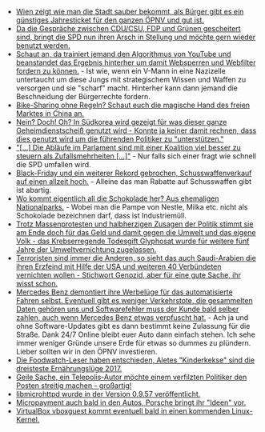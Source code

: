 * [Wien zeigt wie man die Stadt sauber bekommt, als Bürger gibt es ein günstiges Jahresticket für den ganzen ÖPNV und gut ist.](https://www.heise.de/forum/heise-online/News-Kommentare/Zwischen-Fahrverboten-und-nachhaltiger-Mobilitaet-Staedte-verlieren-in-der-Dieselkrise-die-Geduld/Die-Wiener-Stadtregierung/posting-31430685/show/)
* [Da die Gespräche zwischen CDU/CSU, FDP und Grünen gescheitert sind, bringt die SPD nun ihren Arsch in Stellung und möchte gern wieder benutzt werden.](http://www.neopresse.com/politik/dach/spd-kurz-vor-der-groko-noch-einmal-schnell-links-blinken/)
* [Schaut an, da trainiert jemand den Algorithmus von YouTube und beanstandet das Ergebnis hinterher um damit Websperren und Webfilter fordern zu können.](https://www.heise.de/newsticker/meldung/YouTube-Autovervollstaendigung-macht-verstoerende-Suchvorschlaege-3901812.html) - Ist wie, wenn ein V-Mann in eine Nazizelle untertaucht um diese Jungs mit strategischem Wissen und Waffen zu versorgen und sie "scharf" macht. Hinterher kann dann jemand die Beschneidung der Bürgerrechte fordern.
* [Bike-Sharing ohne Regeln? Schaut euch die magische Hand des freien Marktes in China an.](https://blog.fefe.de/?ts=a4e50872)
* [Nein? Doch! Oh? In Südkorea wird gezeigt für was dieser ganze Geheimdienstscheiß genutzt wird - Konnte ja keiner damit rechnen, dass dies genutzt wird um die führenden Politiker zu "unterstützen."](https://blog.fefe.de/?ts=a4e5091a)
* ["[...] Die Abläufe im Parlament sind mit einer Koalition viel besser zu steuern als Zufallsmehrheiten [...]"](https://blog.fefe.de/?ts=a4e50a6f) - Nur falls sich einer fragt wie schnell die SPD umfallen wird.
* [Black-Friday und ein weiterer Rekord gebrochen, Schusswaffenverkauf auf einen allzeit hoch.](https://www.washingtonpost.com/news/post-nation/wp/2017/11/26/guns-were-black-friday-must-haves-going-by-the-fbis-record-203086-background-check-requests/) - Alleine das man Rabatte auf Schusswaffen gibt ist abartig.
* [Wo kommt eigentlich all die Schokolade her? Aus ehemaligen Nationalparks.](https://netzfrauen.org/2017/11/27/53911/) - Wobei man die Pampe von Nestle, Milka etc. nicht als Schokolade bezeichnen darf, dass ist Industriemüll.
* [Trotz Massenprotesten und halbherzigen Zusagen der Politik stimmt sie am Ende doch für das Geld und damit gegen die Umwelt und das eigene Volk - das Krebserregende Todesgift Glyphosat wurde für weitere fünf Jahre der Umweltvernichtung zugelassen.](http://www.sonnenseite.com/de/politik/glyphosat-zulassung-zustimmung-der-bundesregierung-ist-schlag-ins-gesicht-von-verbrauchern-und-umwelt.html)
* [Terroristen sind immer die Anderen, so sieht das auch Saudi-Arabien die ihren Erzfeind mit Hilfe der USA und weiteren 40 Verbündeten vernichten wollen - Stichwort Genozid, aber für eine gute Sache, ihr wisst schon.](https://www.heise.de/tp/features/Die-saudische-Allianz-muslimischer-Staaten-gegen-Terrorismus-und-den-Iran-3902871.html)
* [Mercedes Benz demontiert ihre Werbelüge für das automatisierte Fahren selbst. Eventuell gibt es weniger Verkehrstote, die gesammelten Daten gehören uns und Softwarefehler muss der Kunde bald selber zahlen, auch wenn Mercedes Benz etwas verpfuscht hat.](https://www.heise.de/newsticker/meldung/Automatisiertes-Fahren-Verkehrstote-wird-es-immer-geben-3902934.html) - Ach ja und ohne Software-Updates gibt es dann bestimmt keine Zulassung für die Straße. Dank 24/7 Online bleibt euer Auto dann einfach stehen. Ich sehe immer weniger Gründe unsere Erde für etwas so dummes zu plündern. Lieber sollten wir in den ÖPNV investieren.
* [Die Foodwatch-Leser haben entschieden, Aletes "Kinderkekse" sind die dreisteste Ernährungslüge 2017.](https://www.foodwatch.org/de/informieren/werbeluegen/aktuelle-nachrichten/alete-erhaelt-goldenen-windbeutel/)
* [Geile Sache, ein Telepolis-Autor möchte einem verfilzten Politiker den Posten streitig machen - großartig!](https://www.heise.de/tp/features/Bewerbung-als-Entfilzung-3902879.html)
* [libmicrohttpd wurde in der Version 0.9.57 veröffentlicht.](https://www.phoronix.com/scan.php?page=news_item&px=GNU-libmicrohttpd-0.9.57)
* [Micropayment auch bald in den Autos, Porsche bringt ihr "Ideen" vor.](https://www.golem.de/news/finanzvorstand-porsche-will-auto-funktionen-gegen-geld-entsperren-1711-131358.html)
* [VirtualBox vboxguest kommt eventuell bald in einen kommenden Linux-Kernel.](https://www.pro-linux.de/news/1/25377/virtualbox-weitere-treiber-im-standardkernel.html)
